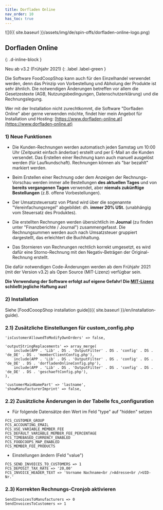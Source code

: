 ```yaml
---
title: Dorfladen Online
nav_order: 10
has_toc: true
---
```


![]({{ site.baseurl }}/assets/img/de/spin-offs/dorfladen-online-logo.png)

## Dorfladen Online
{: .d-inline-block }

Neu ab v3.2 (Frühjahr 2021)
{: .label .label-green }

Die Software FoodCoopShop kann auch für den Einzelhandel verwendet werden, denn das Prinzip von Vorbestellung und Abholung der Produkte ist sehr ähnlich. Die notwendigen Änderungen betreffen vor allem die Gesetzestexte (AGB, Nutzungsbedingungen, Datenschutzerklärung) und die Rechnungslegung.

Wer mit der Installation nicht zurechtkommt, die Software "Dorfladen Online" aber gerne verwenden möchte, findet hier mein Angebot für Installation und Hosting: [https://www.dorfladen-online.at](https://www.dorfladen-online.at)

### 1) Neue Funktionen

* Die Kunden-Rechnungen werden automatisch jeden Samstag um 10:00 Uhr (Zeitpunkt einfach änderbar) erstellt und per E-Mail an die Kunden versendet. Das Erstellen einer Rechnung kann auch manuell ausgelöst werden (für Laufkundschaft). Rechnungen können als "bar bezahlt" markiert werden.

* Beim Erstellen einer Rechnung oder dem Anzeigen der Rechnungs-Vorschau werden immer alle Bestellungen **des aktuellen Tages** und von **bereits vergangenen Tagen** verwendet, aber **niemals zukünftige Bestellungen** (z.B. offene Vorbestellungen).

* Der Umsatzsteuersatz von Pfand wird über die sogenannte "Vereinfachungsregel" abgebildet: dh. **immer 20% USt.** (unabhängig vom Steuersatz des Produktes).

* Die erstellten Rechnungen werden übersichtlich im **Journal** (zu finden unter "Finanzberichte / Journal") zusammengefasst. Die Rechnungsummen werden auch nach Umsatzsteuer gruppiert dargestellt, das erleichtert die Buchhaltung.

* Das Stornieren von Rechnungen rechtlich korrekt umgesetzt, es wird dafür eine Storno-Rechnung mit den Negativ-Beträgen der Original-Rechnung erstellt.

Die dafür notwendigen Code-Änderungen werden ab dem Frühjahr 2021 (mit der Version v3.2) als Open Source (MIT-Lizenz) verfügbar sein.

**Die Verwendung der Software erfolgt auf eigene Gefahr! Die [MIT-Lizenz]({{site.repo_url}}/blob/develop/LICENSE) schließt jegliche Haftung aus!**


### 2) Installation

Siehe [FoodCooopShop installation guide]({{ site.baseurl }}/en/installation-guide).

### 2.1) Zusätzliche Einstellungen für custom_config.php

```
'isCustomerAllowedToModifyOwnOrders' => false,

'outputStringReplacements' => array_merge(
    include(APP . 'Lib' . DS . 'OutputFilter' . DS . 'config' . DS . 'de_DE' . DS . 'memberClientConfig.php'),
    include(APP . 'Lib' . DS . 'OutputFilter' . DS . 'config' . DS . 'de_DE' . DS . 'dorfladenOnlineConfig.php'),
    include(APP . 'Lib' . DS . 'OutputFilter' . DS . 'config' . DS . 'de_DE' . DS . 'geschaeftConfig.php'),
),

'customerMainNamePart' => 'lastname',
'showManufacturerImprint' => false,
```

### 2.2) Zusätzliche Änderungen in der Tabelle fcs_configuration

* Für folgende Datensätze den Wert im Feld "type" auf "hidden" setzen

```
FCS_CUSTOMER_GROUP
FCS_ACCOUNTING_EMAIL
FCS_USE_VARIABLE_MEMBER_FEE
FCS_DEFAULT_VARIABLE_MEMBER_FEE_PERCENTAGE
FCS_TIMEBASED_CURRENCY_ENABLED
FCS_FOODCOOPS_MAP_ENABLED
FCS_MEMBER_FEE_PRODUCTS
```

* Einstellungen ändern (Feld "value")

```
FCS_SEND_INVOICES_TO_CUSTOMERS => 1
FCS_DEPOSIT_TAX_RATE => '20,00'
FCS_INVOICE_HEADER_TEXT => 'Vorname Nachname<br />Adresse<br />UID-Nr.'
```

### 2.3) Korrekten Rechnungs-Cronjob aktivieren
```
SendInvoicesToManufacturers => 0
SendInvoicesToCustomers => 1
```
